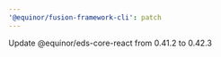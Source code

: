 ```yaml
---
'@equinor/fusion-framework-cli': patch
---
```


Update @equinor/eds-core-react from 0.41.2 to 0.42.3
